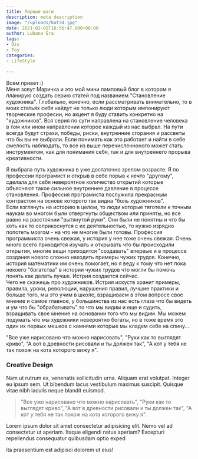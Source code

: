 ```yaml
---
title: Первые шаги
description: meta description
image: "/uploads/kot3d.jpg"
date: 2021-02-05T16:56:47.000+06:00
author: Lubana Era
tags:
- Diy
- Toy
categories:
- LifeStyle

---
```

Всем привет :)   
Меня зовут Маричка и это мой мини ламповый блог в котором я планирую создать серию статей под названием "Становление художника". Глобально, конечно, если рассматривать внимательно, то в моих статьях себя найдут не только люди которым импонируют творческие професии, но акцент я буду ставить конкретно на "художников". Вся серия по сути направлена на становление человека в том или ином направлении которое каждый из нас выбрал. На пути всегда будут страхи, победы, риски, внутренние сгорания и рассветы что бы вы не выбрали. Если понимать как это работает и найти в себе смелость наблюдать, то все из выше перечисленноного может стать инструментом, как для понимания себя, так и для внутреннего прорыва креативности.

  
Я выбрала путь художника в уже достаточно зрелом возрасте. Я по профессии програмист и открыв в себе порыв к нечто "другому", сделала для себя невероятное количество открытий которые объясняют такое сильное внутреннее давление в процессе становления. Профессия програмиста послужила прекрасным контрастом на основе которого так видна "боль художников".   
Если взглянуть на историю в целом, то люди которые тяготели к точным наукам во многом были отвергнуты обществом или приняты, но все равно на расстоянии "вытянутой руки". Они были не понятны и что бы хоть как то соприкоснутся с их деятельностью, то нужно изрядно попотеть мозгом - на что не многие были готовы. Профессия программиста очень свежая, у история у нее тоже очень свежая. Очень много всего приходится изучать и открывать что бы происходили открытия, многие вещи приходится "создавать" впервые и в процессе создания нового сложно находить примеры чужих трудов. Конечно, история математики им очень помогает, но я веду к тому что нет пока некоего "богатства" в истории чужих трудов что могли бы помочь понять как делать лучше. Истрия создается сейчас.   
Чего не скажешь про художников. Истрия искуств хранит примеры, правила, уроки, революции, нарушения правил, лучшие практики и больше того, мы это учим в школе, взращиваем в этом вопросе свое мнение и самое главное, у большинства из нас есть глаза что бы видеть и ум что бы "обрабатывать" то что мы видим и еще и судить, взращивать свое мнение на основании того что мы видим. Мы можем подумать что мы художники невероятно богаты, но в тоже время это один их первых мешков с камнями которые мы кладем себе на спину...   
  
   "Все уже нарисовано что можно нарисовать", "Руки как то выглядят криво", "А вот в древности рисовали и ты должен так", "А кот у тебя не так похож на кота которого вижу я".

### Creative Design

Nam ut rutrum ex, venenatis sollicitudin urna. Aliquam erat volutpat. Integer eu ipsum sem. Ut bibendum lacus vestibulum maximus suscipit. Quisque vitae nibh iaculis neque blandit euismod.

> "Все уже нарисовано что можно нарисовать", "Руки как то выглядят криво", "А вот в древности рисовали и ты должен так", "А кот у тебя не так похож на кота которого вижу я".

Lorem ipsum dolor sit amet consectetur adipisicing elit. Nemo vel ad consectetur ut aperiam. Itaque eligendi natus aperiam? Excepturi repellendus consequatur quibusdam optio exped

ita praesentium est adipisci dolorem ut eius!